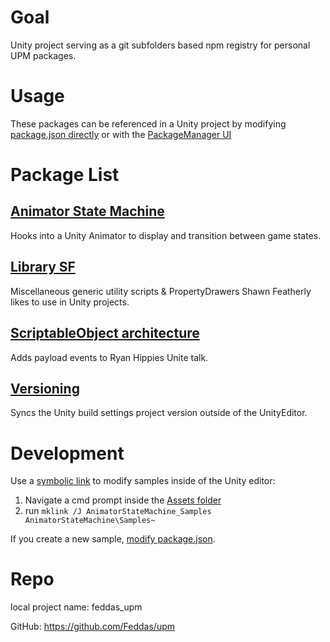 # Goal

Unity project serving as a git subfolders based npm registry for personal UPM packages.

# Usage

These packages can be referenced in a Unity project by modifying [package.json directly](https://docs.unity3d.com/Manual/upm-git.html#subfolder) or with the [PackageManager UI](https://docs.unity3d.com/Manual/upm-ui-giturl.html)

# Package List

## [Animator State Machine](Assets/AnimatorStateMachine/)

Hooks into a Unity Animator to display and transition between game states.

## [Library SF](Assets/LibrarySf/)

Miscellaneous generic utility scripts & PropertyDrawers Shawn Featherly likes to use in Unity projects.

## [ScriptableObject architecture](https://github.com/Feddas/SoArchitecture)

Adds payload events to Ryan Hippies Unite talk.

## [Versioning](Assets/VersionIt/)

Syncs the Unity build settings project version outside of the UnityEditor.

# Development

Use a [symbolic link](https://forum.unity.com/threads/samples-in-packages-manual-setup.623080/page-2#post-9852978) to modify samples inside of the Unity editor:
1. Navigate a cmd prompt inside the [Assets folder](Assets)
2. run `mklink /J AnimatorStateMachine_Samples AnimatorStateMachine\Samples~`
<!-- another option is with github actions https://medium.com/openupm/how-to-maintain-upm-package-part-1-7b4daf88d4c4#236a -->

If you create a new sample, [modify package.json](https://docs.unity3d.com/2021.2/Documentation/Manual/cus-samples.html).

<!-- TODO: Toggle UI, Image Crop -->

# Repo

local project name: feddas_upm

GitHub: https://github.com/Feddas/upm
